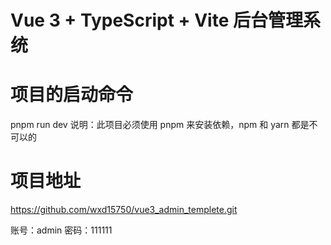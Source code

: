 # Vue 3 + TypeScript + Vite 后台管理系统

# 项目的启动命令

pnpm run dev
说明：此项目必须使用 pnpm 来安装依赖，npm 和 yarn 都是不可以的

# 项目地址

https://github.com/wxd15750/vue3_admin_templete.git

账号：admin
密码：111111

